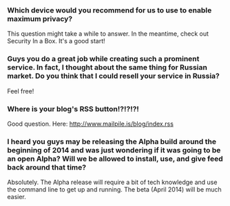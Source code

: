 ### Which device would you recommend for us to use to enable maximum privacy? 

This question might take a while to answer. In the meantime, check out Security In a Box. It's a good start!

### Guys  you do a great job while creating such a prominent service. In fact, I  thought about the same thing for Russian market. Do you think that I  could resell your service in Russia?

Feel free!

### Where is your blog's RSS button!?!?!?!

Good question. Here: http://www.mailpile.is/blog/index.rss

### I  heard you guys may be releasing the Alpha build around the beginning of  2014 and was just wondering if it was going to be an open Alpha? Will we be allowed to install, use, and give feed back around that time?

Absolutely. The Alpha release will require a bit of tech knowledge and use the command line to get up and running. The beta (April 2014) will be much easier.
